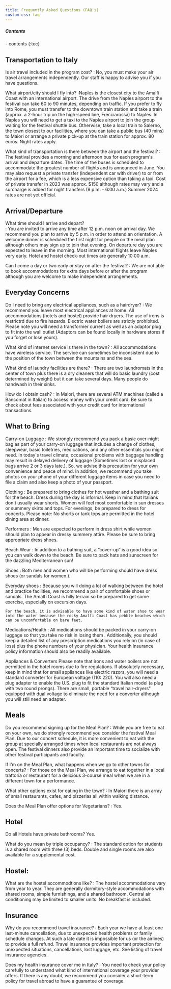```yaml
---
title: Frequently Asked Questions (FAQ's)
custom-css: faq
---
```


<section class="standard-block" markdown="1">

<div class="highlight-box" markdown="1">
<h5>Contents</h5>
- contents
{:toc}
</div>

## Transportation to Italy

Is air travel included in the program cost?
: No, you must make your air travel arrangements independently. Our staff is happy to advise you if you have questions. 
 
What airport/city should I fly into?
:Naples is the closest city to the Amalfi Coast with an international airport. The drive from the Naples airport to the festival can take 60 to 90 minutes, depending on traffic. If you prefer to fly into Rome, you must transfer to the downtown train station and take a train (approx. a 2-hour trip on the high-speed line, Frecciarossa) to Naples. In Naples you will need to get a taxi to the Naples airport to join the group waiting for the festival shuttle bus. Otherwise, take a local train to Salerno, the town closest to our facilities, where you can take a public bus (40 mins) to Maiori or arrange a private pick-up at the train station for approx. 80 euros. Night rates apply. 

What kind of transportation is there between the airport and the festival?
: The festival provides a morning and afternoon bus for each program's arrival and departure dates. The time of the buses is scheduled to accommodate the greatest number of flights and is announced in June. You may also request a private transfer (independent car with driver) to or from the airport for a fee, which is a less expensive option than taking a taxi. Cost of private transfer in 2023 was approx. $150 although rates may vary and a surcharge is added for night transfers (9 p.m. - 6:00 a.m.) Summer 2024 rates are not yet official.

## Arrival/Departure
 
What time should I arrive and depart?  
: You are invited to arrive any time after 12 p.m. noon on arrival day. We recommend you plan to arrive by 5 p.m. in order to attend an orientation. A welcome dinner is scheduled the first night for people on the meal plan although others may sign up to join that evening. On departure day you are expected to leave in the morning. Most international flights leave Naples very early. Hotel and hostel check-out times are generally 10:00 a.m.
 
 
Can I come a day or two early or stay on after the festival? 
: We are not able to book accommodations for extra days before or after the program although you are welcome to make independent arrangements. 

## Everyday Concerns
 
Do I need to bring any electrical appliances, such as a hairdryer?
: We recommend you leave most electrical appliances at home. All accommodations (hotels and hostel) provide hair dryers. The use of irons is restrictrd due to fire hazards. Electric water boilers are strictly prohibited.  Please note you will need a transformer  current as well as an adaptor plug to fit into the wall outlet (Adaptors can be found locally in hardware stores if you forget or lose yours).
 
What kind of internet service is there in the town?
: All accommodations have wireless service. The service can sometimes be inconsistent due to the position of the town between the mountains and the sea. 
 
What kind of laundry facilities are there?
: There are two laundromats in the center of town plus there is a dry cleaners that will do basic laundry (cost determined by weight) but it can take several days.  Many people do handwash in their sinks.  
 
How do I obtain cash?
: In Maiori, there are several ATM machines (called a Bancomat in Italian) to access money with your credit card. Be sure to check about fees associated with your credit card for international transactions.

## What to Bring

Carry-on Luggage
: We strongly recommend you pack a basic over-night bag as part of your carry-on luggage that includes a change of clothes, sleepwear, basic toiletries, medications, and any other essentials you might need. In today's travel climate, occasional problems with baggage handling may result in delayed delivery of luggage (Sometimes lost or misplaced bags arrive 2 or 3 days late.). So, we advise this precaution for your own convenience and peace of mind. In addition, we recommend you take photos on your phone of your different luggage items in case you need to file a claim and also keep a photo of your passport.
 
 
Clothing
: Be prepared to bring clothes for hot weather and a bathing suit for the beach. Dress during the day is informal. Keep in mind,that Italians don't usually wear shorts. Women will feel most comfortable in sun dresses or summery skirts and tops. For evenings, be prepared to dress for concerts. Please note: No shorts or tank tops are permitted in the hotel dining area at dinner.
 
Performers
: Men are expected to perform in dress shirt while women should plan to appear in dressy summery attire. Please be sure to bring appropriate dress shoes. 

Beach Wear
: In addition to a bathing suit, a “cover-up” is a good idea so you can walk down to the beach. Be sure to pack hats and sunscreen for the dazzling Mediterranean sun!
 
Shoes
: Both men and women who will be performing should have dress shoes (or sandals for women.).
 
Everyday shoes
: Because you will doing a lot of walking between the hotel and practice facilities, we recommend a pair of comfortable shoes or sandals. The Amalfi Coast is hilly terrain so be prepared to get some exercise, especially on excursion days.
 
    For the beach, it is advisable to have some kind of water shoe to wear into the water because the rocky Amalfi Coast has pebble beaches which can be uncomfortable on bare feet.
 
Medications/Health
: All medications should be packed in your carry-on luggage so that you take no risk in losing them . Additionally, you should keep a detailed list of any prescription medications you rely on (in case of loss) plus the phone numbers of your physician. Your health insurance policy information should also be readily available.
 
Appliances & Converters
 Please note that irons and water boilers are not permitted in the hotel rooms due to fire regulations. If absolutely necessary, keep in mind that for small appliances like electric razors, you will need a standard converter for European voltage (110: 220). You will also need a plug adapter to enable the U.S. plug to fit the standard Italian model (a plug with two round prongs). There are small, portable “travel hair-dryers" equipped with dual voltage to eliminate the need for a converter although you will still need an adapter.
 

## Meals

Do you recommend signing up for the Meal Plan?
: While you are free to eat on your own, we do strongly recommend you consider the festival Meal Plan. Due to our concert schedule, it is more convenient to eat with the group at specially arranged times when local restaurants are not always open. The festival dinners also provide an important time to socialize with other festival participants and faculty.
 
If I'm on the Meal Plan, what happens when we go to other towns for concerts?
: For those on the Meal Plan, we arrange to eat together in a local trattoria or restaurant for a delicious 3-course meal when we are in a different town for a performance.
 
 
What other options exist for eating in the town?
: In Maiori there is an array of small restaurants, cafes, and pizzerias all within walking distance.
 
Does the Meal Plan offer options for Vegetarians?
: Yes.

## Hotel

Do all Hotels have private bathrooms? 
Yes.
 
What do you mean by triple occupancy?
: The standard option for students is a shared room with three (3) beds. Double and single rooms are also available for a supplemental cost.

## Hostel: 

What are the hostel accommodtions like?
: The hostel accommodations vary from year to year. They are generally dormitory-style accommodations with shared rooms, simple furnishings, and a shared bathroom. Central air conditioning may be limited to smaller units.  No breakfast is included. 
 

## Insurance

Why do you recommend travel insurance?
: Each year we have at least one last-minute cancellation, due to unexpected health problems or family schedule changes. At such a late date it is impossible for us (or the airlines) to provide a full refund. Travel insurance provides important protection for unexpected situations, cancellations, lost luggage, etc.
See listing of travel insurance agencies.
 
Does my health insurance cover me in Italy?
: You need to check your policy carefully to understand what kind of international coverage your provider offers. If there is any doubt, we recommend you consider a short-term policy for travel abroad to have a guarantee of coverage. 

</section>